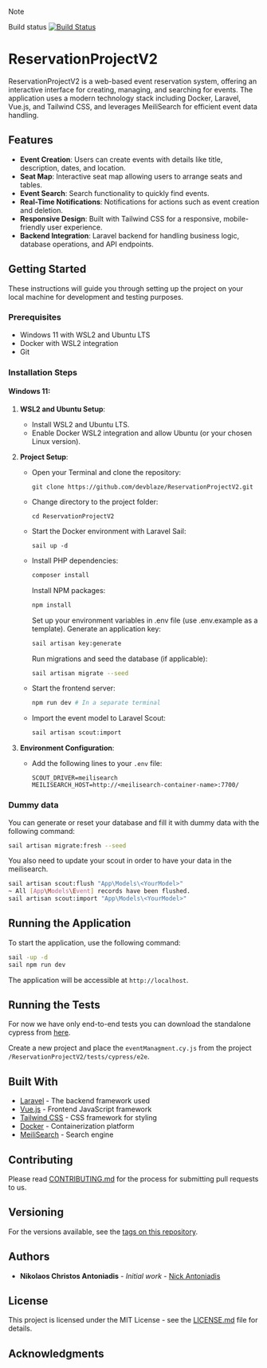> [!NOTE]
> Build status [![Build Status](http://192.168.4.202/api/badges/nickanton/ReservationProjectV2/status.svg)](http://192.168.4.202/nickanton/ReservationProjectV2)

# ReservationProjectV2

ReservationProjectV2 is a web-based event reservation system, offering an interactive interface for creating, managing, and searching for events. The application uses a modern technology stack including Docker, Laravel, Vue.js, and Tailwind CSS, and leverages MeiliSearch for efficient event data handling.

## Features

- **Event Creation**: Users can create events with details like title, description, dates, and location.
- **Seat Map**: Interactive seat map allowing users to arrange seats and tables.
- **Event Search**: Search functionality to quickly find events.
- **Real-Time Notifications**: Notifications for actions such as event creation and deletion.
- **Responsive Design**: Built with Tailwind CSS for a responsive, mobile-friendly user experience.
- **Backend Integration**: Laravel backend for handling business logic, database operations, and API endpoints.

## Getting Started

These instructions will guide you through setting up the project on your local machine for development and testing purposes.

### Prerequisites

- Windows 11 with WSL2 and Ubuntu LTS
- Docker with WSL2 integration
- Git

### Installation Steps

#### Windows 11:

1. **WSL2 and Ubuntu Setup**:
    - Install WSL2 and Ubuntu LTS.
    - Enable Docker WSL2 integration and allow Ubuntu (or your chosen Linux version).

2. **Project Setup**:
    - Open your Terminal and clone the repository:
      ```
      git clone https://github.com/devblaze/ReservationProjectV2.git
      ```
    - Change directory to the project folder:
      ```
      cd ReservationProjectV2
      ```
    - Start the Docker environment with Laravel Sail:
      ```
      sail up -d
      ```
    - Install PHP dependencies:
      ```bash
      composer install
      ```
      Install NPM packages:
      ```bash
      npm install
      ```
      Set up your environment variables in .env file (use .env.example as a template).
      Generate an application key:
      ```bash
      sail artisan key:generate
      ```
      Run migrations and seed the database (if applicable):
      ```bash
      sail artisan migrate --seed
      ```
    - Start the frontend server:
      ```bash
      npm run dev # In a separate terminal
      ```
    - Import the event model to Laravel Scout:
      ```bash
      sail artisan scout:import
      ```

3. **Environment Configuration**:
    - Add the following lines to your `.env` file:
      ```dotenv
      SCOUT_DRIVER=meilisearch
      MEILISEARCH_HOST=http://<meilisearch-container-name>:7700/
      ```
### Dummy data
You can generate or reset your database and fill it with dummy data with the following command:
```bash
sail artisan migrate:fresh --seed
```

You also need to update your scout in order to have your data in the meilisearch.
```bash
sail artisan scout:flush "App\Models\<YourModel>"
~ All [App\Models\Event] records have been flushed.
sail artisan scout:import "App\Models\<YourModel>"
```

## Running the Application

To start the application, use the following command:
```bash
sail -up -d
sail npm run dev
```
The application will be accessible at `http://localhost`.

## Running the Tests
For now we have only end-to-end tests you can download the standalone cypress from [here](https://www.cypress.io/).

Create a new project and place the `eventManagment.cy.js` from the project `/ReservationProjectV2/tests/cypress/e2e`.

## Built With

- [Laravel](https://laravel.com/) - The backend framework used
- [Vue.js](https://vuejs.org/) - Frontend JavaScript framework
- [Tailwind CSS](https://tailwindcss.com/) - CSS framework for styling
- [Docker](https://www.docker.com/) - Containerization platform
- [MeiliSearch](https://www.meilisearch.com/) - Search engine

## Contributing

Please read [CONTRIBUTING.md](https://github.com/devblaze/ReservationProjectV2/CONTRIBUTING.md) for the process for submitting pull requests to us.

## Versioning

For the versions available, see the [tags on this repository](https://github.com/devblaze/ReservationProjectV2/tags).

## Authors

- **Nikolaos Christos Antoniadis** - _Initial work_ - [Nick Antoniadis](https://github.com/devblaze)

## License

This project is licensed under the MIT License - see the [LICENSE.md](LICENSE.md) file for details.

## Acknowledgments

